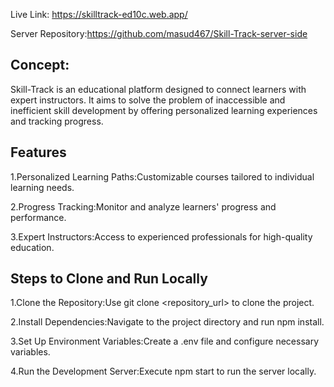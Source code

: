 Live Link: https://skilltrack-ed10c.web.app/

Server Repository:https://github.com/masud467/Skill-Track-server-side

## Concept:
Skill-Track is an educational platform designed to connect learners with expert instructors. It aims to solve the problem of inaccessible and inefficient skill development by offering personalized learning experiences and tracking progress.
## Features
1.Personalized Learning Paths:Customizable courses tailored to individual learning needs.

2.Progress Tracking:Monitor and analyze learners' progress and performance.

3.Expert Instructors:Access to experienced professionals for high-quality education.

## Steps to Clone and Run Locally
1.Clone the Repository:Use git clone <repository_url> to clone the project.

2.Install Dependencies:Navigate to the project directory and run npm install.

3.Set Up Environment Variables:Create a .env file and configure necessary variables.

4.Run the Development Server:Execute npm start to run the server locally.
